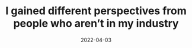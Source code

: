 ---
title: I gained different perspectives from people who aren’t in my industry
date: 2022-04-03

object:
  slug: another-case-study
  title: another case study
  metadata:
    customer:
      fullname: Victor Amadiegwu
      firstname: Victor
      companyname: Vicasso Visuals
      companytype: Creative, cultural & sport
      companylocation: London
      companyurl: https://www.vicassovisuals.co.uk/
      companysize: 1-9 people
    article:
      headline: I gained different perspectives from people who aren’t in my industry
      description: Victor Amadiegwu launched his video production company in 2016
        and has been steadily growing his business ever since. Always looking for
        new ways to grow and learn, he joined the Be the Business Boards programme
        to gain a new perspective on his business.
      body: <p>Victor Amadiegwu launched his video production company in 2016 and
        has been steadily growing his business ever since. Always looking for new
        ways to grow and learn, he joined the Be the Business Boards programme to
        gain a new perspective on his business.</p><blockquote id="isPasted"><p>&quot;The
        board members I ended up with allowed me to never stop learning. I could communicate
        with them easily through LinkedIn or email if I ever needed to reach out&rdquo;</p></blockquote><p
        data-block-key="9l3m9">After hearing about Be the Business from LinkedIn,
        Victor immediately knew that he wanted to get involved. He found that the
        format of the programme was unique compared to anything else out there, and
        so was a great opportunity to &ldquo;add to his arsenal&rdquo;.</p><h2 data-block-key="ffs19">The
        power of putting yourself out there</h2><p data-block-key="9hqg5">One of the
        main takeaways that Victor learned from his board was to put himself out there
        more. By giving a face to the business, his audience was able to connect with
        him more &ndash; which gave him an entirely new marketing approach.</p><p
        data-block-key="4o8qa">&ldquo;People buy from people. In the past, I&rsquo;ve
        been reluctant to put myself out there, but [my board] encouraged me to talk
        a bit more about me to give my business a different view. For example, I put
        out a post where I spoke about a specific service of mine, but it was a video
        I filmed of myself explaining the service,&rdquo; Victor said.</p><p data-block-key="e5ar">The
        result? Victor opened himself up to an array of exciting new opportunities
        &ndash; including working with us to create video content, where his first-hand
        experience of using our services proved incredibly useful.</p><p data-block-key="4n8le">&ldquo;I
        worked with Be the Business to produce content. They hired me for video production
        and I worked with them for four months. I got to see first-hand what businesses
        were looking for because it was myself and my team were filming the content,&rdquo;
        Victor stated.</p><h2 data-block-key="8ap4p">Learning to set realistic goals</h2><p
        data-block-key="26mt7">A common challenge for small business owners is&nbsp;<a
        href="https://www.bethebusiness.com/guides/an-introduction-to-balancing-ambition-with-setting-realistic-goals/">setting
        goals that are both ambitious and realistic</a>. While it&rsquo;s important
        to challenge yourself to reach your best potential, having unattainable goals
        is just setting yourself up for failure.</p><p data-block-key="30b3j">This
        is something that Victor struggled with, and through advice from his board,
        he was able to redefine his goals and stay on track with hitting them. Victor
        found that one of the best ways to do this was to focus on what he was passionate
        about.</p><p data-block-key="25ira">&ldquo;One of my goals is to find a way
        to help young people from disengaged environments into better paths through
        creativity, video production and content creation. I&rsquo;m quite passionate
        about that, and I want to build an extension of my business to address it,&rdquo;
        Victor confirms.</p><p data-block-key="8kv8p">&ldquo;To define those goals
        we went through how I can get there, who I need to speak to and how I need
        to keep on top of it. We also looked at how the goals may need to adapt to
        the changes within my industry.&rdquo;</p><h2 data-block-key="ca61g">Never
        stop learning, never stop growing</h2><p data-block-key="3jgmc">Having completed
        the programme, Victor is able to reflect on the advice he&rsquo;s received
        and how he can implement it in the future. He now recognises that, for his
        business to continue to grow, he needs to pivot his role in the business so
        he&rsquo;s more focused on strategy and business development, rather than
        being &ldquo;hands-on&rdquo;.</p><p data-block-key="dp4r">&ldquo;It&rsquo;s
        made me look at my own leadership and the importance of looking at aspects
        of the business that could help us grow, as opposed to doing things that we&rsquo;ve
        always just done before.&rdquo;</p><blockquote><p>&ldquo;My aspiration for
        the next year is to work in a way where I&rsquo;m more hands-off with my business,
        but still have a team where the vision and ethos is similar to mine&quot;</p></blockquote><p
        data-block-key="9xb8j">As to whether or not people should engage with Be the
        Business, Victor says &ldquo;absolutely&rdquo;, asserting that &ldquo;it&rsquo;s
        always a good idea to have people that have been through a journey to give
        you pointers on the journey you&rsquo;re going through&rdquo;.</p>
      takeaway: []
    primaryimage:
      image:
        url: https://cdn.cosmicjs.com/0f955800-99b5-11ee-b62d-5b90a0a1bade-Vicasso_Visuals_Strive.width-1000.jpg
        imgix_url: https://imgix.cosmicjs.com/0f955800-99b5-11ee-b62d-5b90a0a1bade-Vicasso_Visuals_Strive.width-1000.jpg
      description: A photographic portrait of a man with dark skin and short cropped
        hair, wearing a demin jacket. He is against a blurred background. Over the
        photograph is the logo of Mastercard - two intersecting circles - next to
        the word "Strive".
      caption:
    related:
    - id: 6579a494d4352285f90e0ca4
      slug: example-case-study
      title: example case study
      content: ''
      bucket: 657986f3d4352285f90e0c6c
      created_at: '2023-12-13T12:33:24.922Z'
      modified_at: '2023-12-13T12:33:24.922Z'
      status: published
      published_at: '2023-12-13T12:33:24.922Z'
      modified_by: 65798662d4352285f90e0c68
      created_by: 65798662d4352285f90e0c68
      type: tpp-casestudies
      metadata:
        customer:
          fullname: Yemi Jackson
          firstname: Yemi
          companyname: Engage Transform
          companytype: Professional Services, Finance & Banking
          companylocation: London
          companyurl: https://engagetransform.co.uk
          companysize: 1-9 people
        article:
          headline: "“My board helped me to turn my mission into a real business”"
          description: Yemi Jackson, founder of talent acquisition and development
            company Engage Transform, talks to how Be the Business helped her to uncover
            new perspectives leading to her service offering growing.
          body: '<p>Yemi Jackson founded talent acquisition and development company
            Engage Transform to meet the critical need for more diverse workforces,
            with a focus on the representation of women and Global Majority talent
            in leadership.&nbsp;<br><br>Through Be the Business, she&rsquo;s gained
            access to new perspectives and useful feedback, which has led to offering
            more services and more potential customers.<br><br>Yemi Jackson founded
            talent acquisition and development company Engage Transform to meet the
            critical need for more diverse workforces, with a focus on the representation
            of women and Global Majority talent in leadership.&nbsp;<br><br>Through
            Be the Business, she&rsquo;s gained access to new perspectives and useful
            feedback, which has led to offering more services and more potential customers.</p><p><br></p><blockquote
            id="isPasted"><p>&ldquo;It was my chance to pause. I thought yes, [recruitment
            experts] know the industry and your brand is pretty well-known in the
            market, but you&rsquo;re still struggling, and that&rsquo;s because of
            all the other stuff you hadn&rsquo;t stopped to think about.&rdquo;</p></blockquote><p
            data-block-key="r51lf"><br></p><h3 data-block-key="975ho" id="isPasted">Business:
            more than a mission</h3><p data-block-key="ecloh">It can be easy to get
            carried away at the start of a new business, especially if you hit the
            ground running with clients from the start. But without a good strategy
            in place, you&rsquo;ll struggle to grow your business in a sustainable
            way. Yemi admits that in the early days, she didn&rsquo;t have a strategy,
            or even a business plan.</p><p data-block-key="9078p">&ldquo;A little
            knowledge is a dangerous thing because I was an ex-finance director and
            had worked in big corporations. My assumption was that it&rsquo;s just
            a small business so it&rsquo;ll be fine, but you don&rsquo;t know what
            you don&rsquo;t know.&rdquo;</p><p data-block-key="2ldis">Meeting with
            her board from Be the Business has helped Yemi to stay on track with planning,
            as well as giving her access to different outlooks and ideas.</p><p data-block-key="86si9"><br></p><h3
            data-block-key="4qr1t">Developing your offering</h3><p data-block-key="f8pbl">Starting
            Engage Transform with a core mission helped the business to stand out
            and achieve some early successes. However, it can be easy to pigeonhole
            yourself and limit your scope to adapt, innovate and grow as a business.</p><p
            data-block-key="diqd4">&ldquo;When I first started the business I was
            100% focused on recruitment and never thought about complementary services&hellip;I
            thought I could only offer one product and now I offer at least three
            products plus other consultancy services. It&rsquo;s really strengthened
            our core business.&rdquo;</p><p data-block-key="aasjh">Having access to
            a mix of marketing, IT and finance experts through Be the Business has
            given Yemi a range of sector expertise to draw on. As a passionate advocate
            of workplace diversity, Yemi knows how effective a mix of experience and
            backgrounds can be, and here it has meant she now offers services and
            products like coaching for candidates.</p><p data-block-key="7t7ou"><br></p><blockquote><p>&ldquo;While
            recruitment is supporting clients to find candidates, if I can offer the
            candidates something that will help them to develop, that&rsquo;s fantastic.
            I don&rsquo;t know if I would have developed these other offers had it
            not been for the programme.&rdquo;</p></blockquote><h3 data-block-key="r51lf">Outside
            your comfort zone</h3><p data-block-key="d4r4r">In addition to broadening
            the offer of the business, Yemi has also undertaken some personal development
            after being inspired by ideas from her board. She now considers thought
            leadership and owning the space around diverse workplaces and leadership
            an integral part of the business.</p><p data-block-key="blju7">Engage
            Transform also now offer speaking engagements and training with leaders
            and teams around inclusive recruitment, to support their core offer of
            finding or developing candidates.</p><p data-block-key="6d0r8">It&rsquo;s
            important to know what you want to get out of the process of meeting with
            an advisory board, Yemi stresses, as she admits she hasn&rsquo;t used
            it as much as she could have. She adds that it has been handy to have
            a place to go to sound out ideas and challenges, and receive helpful tips
            and real-world examples from other business leaders.</p><p data-block-key="9mlva">&ldquo;It
            all depends on the quality of questions you ask and the problems you bring
            to the table. You get as much out of it as you put in.&rdquo;</p><p data-block-key="6elkv"><br></p><h3
            data-block-key="62f9t">Resilience through diversity</h3><p data-block-key="1v3g1">Having
            a more varied offer than when the business first started has helped Engage
            Transform to weather the economic downturn, when recruitment has stalled
            in some industries. Being able to pivot between working with larger companies
            and individuals has meant that the company has not been as affected by
            these challenges.</p><p data-block-key="20fu2">Yemi has also found that
            the Be the Business meetings have helped her to stay on top of budgets
            and forecasting, as it&rsquo;s something the group discuss and delve into.
            She says that she now knows the importance of having a clear idea of the
            numbers, not just having it in your head!</p>'
          takeaway:
          -
          -
        primaryimage:
          image:
            url: https://cdn.cosmicjs.com/39c48440-99b3-11ee-b62d-5b90a0a1bade-Yemi_1_Strive.width-1000.png
            imgix_url: https://imgix.cosmicjs.com/39c48440-99b3-11ee-b62d-5b90a0a1bade-Yemi_1_Strive.width-1000.png
          description: A photographic portrait of a woman with dark skin and braided
            hair, wearing a colourful top. She is against a grey background. Over
            the photograph is the logo of Mastercard - two intersecting circles -
            next to the word "Strive".
          caption: Engage Transform founder Yemi explains how her Be the Business
            board helped turn her vision of a diverse workforce into a successful
            recruitment business.
        related:
---